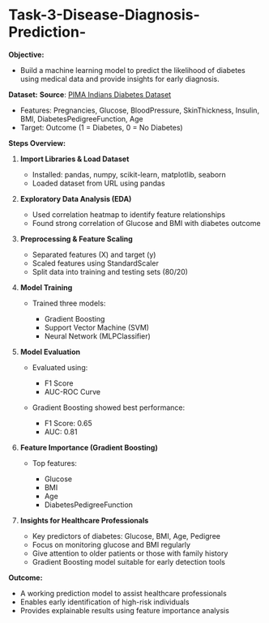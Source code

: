 # Task-3-Disease-Diagnosis-Prediction-

**Objective:**

* Build a machine learning model to predict the likelihood of diabetes using medical data and provide insights for early diagnosis.

**Dataset:**
**Source**: [PIMA Indians Diabetes Dataset](https://raw.githubusercontent.com/jbrownlee/Datasets/master/pima-indians-diabetes.data.csv)


* Features: Pregnancies, Glucose, BloodPressure, SkinThickness, Insulin, BMI, DiabetesPedigreeFunction, Age
* Target: Outcome (1 = Diabetes, 0 = No Diabetes)

**Steps Overview:**

1. **Import Libraries & Load Dataset**

   * Installed: pandas, numpy, scikit-learn, matplotlib, seaborn
   * Loaded dataset from URL using pandas

2. **Exploratory Data Analysis (EDA)**

   * Used correlation heatmap to identify feature relationships
   * Found strong correlation of Glucose and BMI with diabetes outcome

3. **Preprocessing & Feature Scaling**

   * Separated features (X) and target (y)
   * Scaled features using StandardScaler
   * Split data into training and testing sets (80/20)

4. **Model Training**

   * Trained three models:

     * Gradient Boosting
     * Support Vector Machine (SVM)
     * Neural Network (MLPClassifier)

5. **Model Evaluation**

   * Evaluated using:

     * F1 Score
     * AUC-ROC Curve
   * Gradient Boosting showed best performance:

     * F1 Score: 0.65
     * AUC: 0.81

6. **Feature Importance (Gradient Boosting)**

   * Top features:

     * Glucose
     * BMI
     * Age
     * DiabetesPedigreeFunction

7. **Insights for Healthcare Professionals**

   * Key predictors of diabetes: Glucose, BMI, Age, Pedigree
   * Focus on monitoring glucose and BMI regularly
   * Give attention to older patients or those with family history
   * Gradient Boosting model suitable for early detection tools



**Outcome:**

* A working prediction model to assist healthcare professionals
* Enables early identification of high-risk individuals
* Provides explainable results using feature importance analysis
